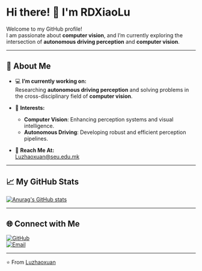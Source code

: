 # Hi there! 👋 I'm RDXiaoLu

Welcome to my GitHub profile!  
I am passionate about **computer vision**, and I’m currently exploring the intersection of **autonomous driving perception** and **computer vision**.

---  

## 🚀 About Me  

- 💻 **I’m currently working on:**  
  Researching **autonomous driving perception** and solving problems in the cross-disciplinary field of **computer vision**.  

- 🌱 **Interests:**  
  - **Computer Vision**: Enhancing perception systems and visual intelligence.  
  - **Autonomous Driving**: Developing robust and efficient perception pipelines.  

- 📧 **Reach Me At:**  
  [Luzhaoxuan@seu.edu.mk](mailto:Luzhaoxuan@seu.edu.mk) 

---  


## 📈 My GitHub Stats  

[![Anurag's GitHub stats](https://github-readme-stats.vercel.app/api?username=RDXiaoLu)](https://github.com/anuraghazra/github-readme-stats)

---  

## 🌐 Connect with Me  

[![GitHub](https://img.shields.io/badge/GitHub-%23181717.svg?logo=github&logoColor=white&style=flat-square)](https://github.com/RDXiaoLu)  
[![Email](https://img.shields.io/badge/Email-Luzhaoxuan%40seu.edu.mk-red?style=flat-square)](mailto:Luzhaoxuan@seu.edu.mk)  

---  
⭐️ From [Luzhaoxuan](https://github.com/RDXiaoLu)  
<!--
**RDXiaoLu/RDXiaoLu** is a ✨ _special_ ✨ repository because its `README.md` (this file) appears on your GitHub profile.

Here are some ideas to get you started:

- 🔭 I’m currently working on ...
- 🌱 I’m currently learning ...
- 👯 I’m looking to collaborate on ...
- 🤔 I’m looking for help with ...
- 💬 Ask me about ...
- 📫 How to reach me: ...
- 😄 Pronouns: ...
- ⚡ Fun fact: ...
-->
